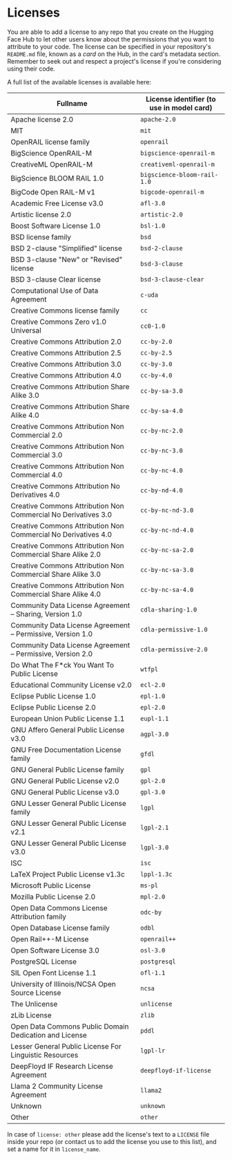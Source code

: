 # Licenses

You are able to add a license to any repo that you create on the Hugging Face Hub to let other users know about the permissions that you want to attribute to your code. The license can be specified in your repository's `README.md` file, known as a *card* on the Hub, in the card's metadata section. Remember to seek out and respect a project's license if you're considering using their code.

A full list of the available licenses is available here:

<!-- IMPORTANT: do not remove or alter the "region" comments below -->

<!-- region licenses -->
Fullname | License identifier (to use in model card)
--- | ---
Apache license 2.0 | `apache-2.0`
MIT | `mit`
OpenRAIL license family | `openrail`
BigScience OpenRAIL-M | `bigscience-openrail-m`
CreativeML OpenRAIL-M | `creativeml-openrail-m`
BigScience BLOOM RAIL 1.0 | `bigscience-bloom-rail-1.0`
BigCode Open RAIL-M v1 | `bigcode-openrail-m`
Academic Free License v3.0 | `afl-3.0`
Artistic license 2.0 | `artistic-2.0`
Boost Software License 1.0 | `bsl-1.0`
BSD license family | `bsd`
BSD 2-clause "Simplified" license | `bsd-2-clause`
BSD 3-clause "New" or "Revised" license | `bsd-3-clause`
BSD 3-clause Clear license | `bsd-3-clause-clear`
Computational Use of Data Agreement | `c-uda`
Creative Commons license family | `cc`
Creative Commons Zero v1.0 Universal | `cc0-1.0`
Creative Commons Attribution 2.0 | `cc-by-2.0`
Creative Commons Attribution 2.5 | `cc-by-2.5`
Creative Commons Attribution 3.0 | `cc-by-3.0`
Creative Commons Attribution 4.0 | `cc-by-4.0`
Creative Commons Attribution Share Alike 3.0 | `cc-by-sa-3.0`
Creative Commons Attribution Share Alike 4.0 | `cc-by-sa-4.0`
Creative Commons Attribution Non Commercial 2.0 | `cc-by-nc-2.0`
Creative Commons Attribution Non Commercial 3.0 | `cc-by-nc-3.0`
Creative Commons Attribution Non Commercial 4.0 | `cc-by-nc-4.0`
Creative Commons Attribution No Derivatives 4.0 | `cc-by-nd-4.0`
Creative Commons Attribution Non Commercial No Derivatives 3.0 | `cc-by-nc-nd-3.0`
Creative Commons Attribution Non Commercial No Derivatives 4.0 | `cc-by-nc-nd-4.0`
Creative Commons Attribution Non Commercial Share Alike 2.0 | `cc-by-nc-sa-2.0`
Creative Commons Attribution Non Commercial Share Alike 3.0 | `cc-by-nc-sa-3.0`
Creative Commons Attribution Non Commercial Share Alike 4.0 | `cc-by-nc-sa-4.0`
Community Data License Agreement – Sharing, Version 1.0 | `cdla-sharing-1.0`
Community Data License Agreement – Permissive, Version 1.0 | `cdla-permissive-1.0`
Community Data License Agreement – Permissive, Version 2.0 | `cdla-permissive-2.0`
Do What The F*ck You Want To Public License | `wtfpl`
Educational Community License v2.0 | `ecl-2.0`
Eclipse Public License 1.0 | `epl-1.0`
Eclipse Public License 2.0 | `epl-2.0`
European Union Public License 1.1 | `eupl-1.1`
GNU Affero General Public License v3.0 | `agpl-3.0`
GNU Free Documentation License family | `gfdl`
GNU General Public License family | `gpl`
GNU General Public License v2.0 | `gpl-2.0`
GNU General Public License v3.0 | `gpl-3.0`
GNU Lesser General Public License family | `lgpl`
GNU Lesser General Public License v2.1 | `lgpl-2.1`
GNU Lesser General Public License v3.0 | `lgpl-3.0`
ISC | `isc`
LaTeX Project Public License v1.3c | `lppl-1.3c`
Microsoft Public License | `ms-pl`
Mozilla Public License 2.0 | `mpl-2.0`
Open Data Commons License Attribution family | `odc-by`
Open Database License family | `odbl`
Open Rail++-M License | `openrail++`
Open Software License 3.0 | `osl-3.0`
PostgreSQL License | `postgresql`
SIL Open Font License 1.1 | `ofl-1.1`
University of Illinois/NCSA Open Source License | `ncsa`
The Unlicense | `unlicense`
zLib License | `zlib`
Open Data Commons Public Domain Dedication and License | `pddl`
Lesser General Public License For Linguistic Resources | `lgpl-lr`
DeepFloyd IF Research License Agreement | `deepfloyd-if-license`
Llama 2 Community License Agreement | `llama2`
Unknown | `unknown`
Other | `other`
<!-- endregion -->

In case of `license: other` please add the license's text to a `LICENSE` file inside your repo (or contact us to add the license you use to this list), and set a name for it in `license_name`.
